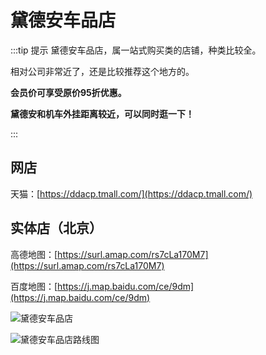 # 黛德安车品店

:::tip 提示
黛德安车品店，属一站式购买类的店铺，种类比较全。

相对公司非常近了，还是比较推荐这个地方的。

**会员价可享受原价95折优惠。**

**黛德安和机车外挂距离较近，可以同时逛一下！**

:::

## 网店

天猫：[https://ddacp.tmall.com/](https://ddacp.tmall.com/)

## 实体店（北京）

高德地图：[https://surl.amap.com/rs7cLa170M7](https://surl.amap.com/rs7cLa170M7)

百度地图：[https://j.map.baidu.com/ce/9dm](https://j.map.baidu.com/ce/9dm)

![黛德安车品店](https://cdn.jsdelivr.net/gh/EngrZhou/MoYouClubPic@master/2021/20210401160622.jpg)

![黛德安车品店路线图](https://cdn.jsdelivr.net/gh/EngrZhou/MoYouClubPic@master/2021/20210401160636.jpg)